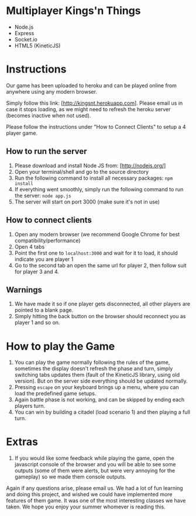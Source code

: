 Multiplayer Kings'n Things
==========================

- Node.js
- Express
- Socket.io
- HTML5 (KineticJS)

Instructions
============

Our game has been uploaded to heroku and can be played online from anywhere using any modern browser.

Simply follow this link: [http://kingsnt.herokuapp.com]. Please email us in case it stops loading, as we might need to refresh the heroku server (becomes inactive when not used).

Please follow the instructions under "How to Connect Clients" to setup a 4 player game.

How to run the server
---------------------

1. Please download and install Node JS from: [http://nodejs.org/]
2. Open your terminal/shell and go to the source directory
3. Run the following command to install all necessary packages:
```npm install```
4. If everything went smoothly, simply run the following command to run the server:
```node app.js```
5. The server will start on port 3000 (make sure it's not in use)

How to connect clients
----------------------
1. Open any modern browser (we recommend Google Chrome for best compatibility/performance)
2. Open 4 tabs
3. Point the first one to ```localhost:3000``` and wait for it to load, it should indicate you are player 1
4. Go to the second tab an open the same url for player 2, then follow suit for player 3 and 4.

Warnings
--------
1. We have made it so if one player gets disconnected, all other players are pointed to a blank page.
2. Simply hitting the back button on the browser should reconnect you as player 1 and so on.

How to play the Game
====================
1. You can play the game normally following the rules of the game, sometimes the display doesn't refresh the phase and turn, simply switching tabs updates them (fault of the KineticJS library, using old version). But on the server side everything should be updated normally.
2. Pressing ```escape``` on your keyboard brings up a menu, where you can load the predefined game setups.
3. Again battle phase is not working, and can be skipped by ending each players turn.
4. You can win by building a citadel (load scenario 1) and then playing a full turn.

Extras
======
1. If you would like some feedback while playing the game, open the javascript console of the browser and you will be able to see some outputs (some of them were alerts, but were very annoying for the gameplay) so we made them console outputs.

Again if any questions arise, please email us. We had a lot of fun learning and doing this project, and wished we could have implemented more features of them game. It was one of the most interesting classes we have taken. We hope you enjoy your summer whomever is reading this.
